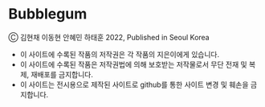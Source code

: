 # Bubblegum
Ⓒ 김현채 이동현 안혜민 하태훈 2022, Published in Seoul Korea
* 이 사이트에 수록된 작품의 저작권은 각 작품의 지은이에게 있습니다.
* 이 사이트에 수록된 작품은 저작권법에 의해 보호받는 저작물로서 무단 전재 및 복제, 재배포를 금지합니다.
* 이 사이트는 전시용으로 제작된 사이트로 github를 통한 사이트 변경 및 훼손을 금지합니다.
